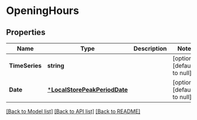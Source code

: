 # OpeningHours

## Properties
Name | Type | Description | Notes
------------ | ------------- | ------------- | -------------
**TimeSeries** | **string** |  | [optional] [default to null]
**Date** | [***LocalStorePeakPeriodDate**](LocalStorePeakPeriodDate.md) |  | [optional] [default to null]

[[Back to Model list]](../README.md#documentation-for-models) [[Back to API list]](../README.md#documentation-for-api-endpoints) [[Back to README]](../README.md)


